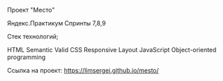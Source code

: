 
Проект "Место"

Яндекс.Практикум Спринты 7,8,9

Стек технологий;

HTML Semantic Valid
CSS Responsive Layout
JavaScript Object-oriented programming

Ссылка на проект: https://limsergei.github.io/mesto/
